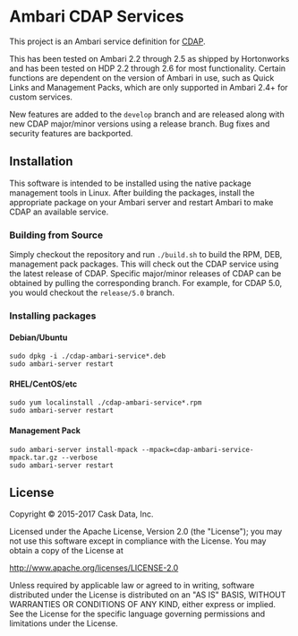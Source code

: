 # Ambari CDAP Services

This project is an Ambari service definition for [CDAP](http://cask.co/products/cdap/).

This has been tested on Ambari 2.2 through 2.5 as shipped by Hortonworks and has been tested
on HDP 2.2 through 2.6 for most functionality. Certain functions are dependent on the version
of Ambari in use, such as Quick Links and Management Packs, which are only supported in Ambari 2.4+ for custom services.

New features are added to the `develop` branch and are released along with new CDAP major/minor
versions using a release branch. Bug fixes and security features are backported.

## Installation

This software is intended to be installed using the native package management tools in Linux. After
building the packages, install the appropriate package on your Ambari server and restart Ambari
to make CDAP an available service.

### Building from Source

Simply checkout the repository and run `./build.sh` to build the RPM, DEB, management pack packages. This
will check out the CDAP service using the latest release of CDAP. Specific major/minor releases
of CDAP can be obtained by pulling the corresponding branch. For example, for CDAP 5.0, you would
checkout the `release/5.0` branch.

### Installing packages

#### Debian/Ubuntu

```
sudo dpkg -i ./cdap-ambari-service*.deb
sudo ambari-server restart
```

#### RHEL/CentOS/etc

```
sudo yum localinstall ./cdap-ambari-service*.rpm
sudo ambari-server restart
```

#### Management Pack

```
sudo ambari-server install-mpack --mpack=cdap-ambari-service-mpack.tar.gz --verbose
sudo ambari-server restart
```

## License

   Copyright © 2015-2017 Cask Data, Inc.

Licensed under the Apache License, Version 2.0 (the "License"); you may not use this
software except in compliance with the License. You may obtain a copy of the License at

http://www.apache.org/licenses/LICENSE-2.0

Unless required by applicable law or agreed to in writing, software distributed under the
License is distributed on an "AS IS" BASIS, WITHOUT WARRANTIES OR CONDITIONS OF ANY KIND,
either express or implied. See the License for the specific language governing permissions
and limitations under the License.
